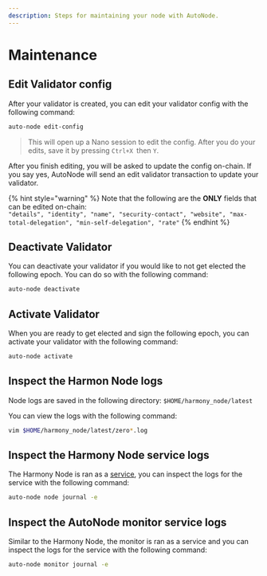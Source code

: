 ```yaml
---
description: Steps for maintaining your node with AutoNode.
---
```


# Maintenance

## Edit Validator config

After your validator is created, you can edit your validator config with the following command:

```bash
auto-node edit-config
```

> This will open up a Nano session to edit the config. After you do your edits, save it by pressing `Ctrl+X `then `Y`.

After you finish editing, you will be asked to update the config on-chain. If you say yes, AutoNode will send an edit validator transaction to update your validator. 

{% hint style="warning" %}
Note that the following are the **ONLY** fields that can be edited on-chain:\
`"details", "identity", "name", "security-contact", "website", "max-total-delegation", "min-self-delegation", "rate"`
{% endhint %}

## Deactivate Validator

You can deactivate your validator if you would like to not get elected the following epoch. You can do so with the following command:

```bash
auto-node deactivate
```

## Activate Validator

When you are ready to get elected and sign the following epoch, you can activate your validator with the following command:

```bash
auto-node activate
```

## Inspect the Harmon Node logs

Node logs are saved in the following directory: `$HOME/harmony_node/latest`

You can view the logs with the following command:

```bash
vim $HOME/harmony_node/latest/zero*.log
```

## Inspect the Harmony Node service logs

The Harmony Node is ran as a [service](https://www.linux.com/news/introduction-services-runlevels-and-rcd-scripts/#:\~:text=A%20Linux%20service%20is%20an,services%20until%20you%20need%20them.\&text=This%20is%20the%20most%20common%20Linux%20init%20system.), you can inspect the logs for the service with the following command:

```bash
auto-node node journal -e
```

## Inspect the AutoNode monitor service logs

Similar to the Harmony Node, the monitor is ran as a service and you can inspect the logs for the service with the following command:

```bash
auto-node monitor journal -e
```
